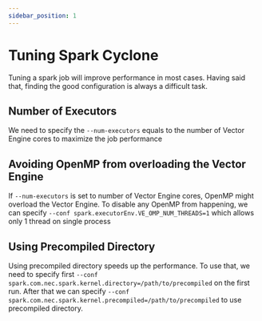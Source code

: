 ```yaml
---
sidebar_position: 1
---
```

# Tuning Spark Cyclone

Tuning a spark job will improve performance in most cases. Having said that, finding the good configuration is always a difficult task.

## Number of Executors

We need to specify the `--num-executors` equals to the number of Vector Engine cores to maximize the job performance

## Avoiding OpenMP from overloading the Vector Engine

If `--num-executors` is set to number of Vector Engine cores, OpenMP might overload the Vector Engine. To disable any OpenMP from happening, we can specify `--conf spark.executorEnv.VE_OMP_NUM_THREADS=1`  which allows only 1 thread on single process

## Using Precompiled Directory

Using precompiled directory speeds up the performance. To use that, we need to specify first `--conf spark.com.nec.spark.kernel.directory=/path/to/precompiled` on the first run. After that we can specify `--conf spark.com.nec.spark.kernel.precompiled=/path/to/precompiled` to use precompiled directory.